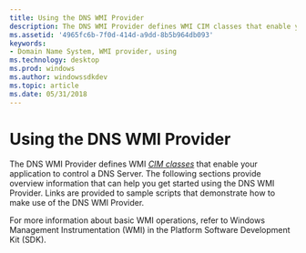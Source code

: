 ```yaml
---
title: Using the DNS WMI Provider
description: The DNS WMI Provider defines WMI CIM classes that enable your application to control a DNS Server.
ms.assetid: '4965fc6b-7f0d-414d-a9dd-8b5b964db093'
keywords:
- Domain Name System, WMI provider, using
ms.technology: desktop
ms.prod: windows
ms.author: windowssdkdev
ms.topic: article
ms.date: 05/31/2018
---
```


# Using the DNS WMI Provider

The DNS WMI Provider defines WMI [*CIM classes*](c-gly.md) that enable your application to control a DNS Server. The following sections provide overview information that can help you get started using the DNS WMI Provider. Links are provided to sample scripts that demonstrate how to make use of the DNS WMI Provider.

For more information about basic WMI operations, refer to Windows Management Instrumentation (WMI) in the Platform Software Development Kit (SDK).

 

 





